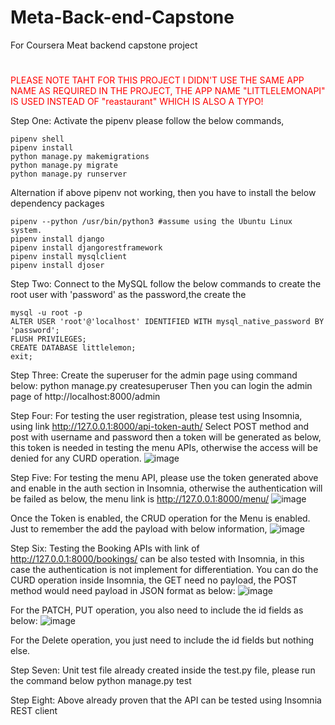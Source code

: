 # Meta-Back-end-Capstone
For Coursera Meat backend capstone project
#
<p style='color:red'>
PLEASE NOTE TAHT FOR THIS PROJECT I DIDN'T USE THE SAME APP NAME AS REQUIRED IN THE PROJECT, THE APP NAME "LITTLELEMONAPI" IS USED INSTEAD OF "reastaurant" WHICH IS ALSO A TYPO!
</p>

Step One:
Activate the pipenv please follow the below commands,
 ```
pipenv shell
pipenv install
python manage.py makemigrations 
python manage.py migrate
python manage.py runserver
 ```

Alternation if above pipenv not working, then you have to install the below dependency packages
 ```
pipenv --python /usr/bin/python3 #assume using the Ubuntu Linux system.
pipenv install django
pipenv install djangorestframework
pipenv install mysqlclient
pipenv install djoser
 ```
 
Step Two:
Connect to the MySQL follow the below commands to create the root user with 'password' as the password,the create the 
```
mysql -u root -p
ALTER USER 'root'@'localhost' IDENTIFIED WITH mysql_native_password BY 'password';
FLUSH PRIVILEGES;
CREATE DATABASE littlelemon;
exit;
```
Step Three:
Create the superuser for the admin page using command below:
python manage.py createsuperuser
Then you can login the admin page of http://localhost:8000/admin 

Step Four:
For testing the user registration, please test using Insomnia, using link http://127.0.0.1:8000/api-token-auth/
Select POST method and post with username and password then a token will be generated as below, this token is needed in testing the menu APIs, otherwise the access will be denied for any CURD operation.
 ![image](https://user-images.githubusercontent.com/11548466/226509678-0ab425eb-0dca-41c6-8922-f083764dc052.png)


Step Five:
For testing the menu API, please use the token generated above and enable in the auth section in Insomnia, otherwise the authentication will be failed as below, the menu link is http://127.0.0.1:8000/menu/
 ![image](https://user-images.githubusercontent.com/11548466/226509692-0b777035-6991-4835-ae44-4f625209bf4f.png)

Once the Token is enabled, the CRUD operation for the Menu is enabled. Just to remember the add the payload with below information,
  ![image](https://user-images.githubusercontent.com/11548466/226509707-454791dc-a6a9-4afe-a033-01f50d12479d.png)


Step Six:
Testing the Booking APIs with link of http://127.0.0.1:8000/bookings/ can be also tested with Insomnia, in this case the authentication is not implement for differentiation. 
You can do the CURD operation inside Insomnia, the GET need no payload, the POST method would need payload in JSON format as below:
  ![image](https://user-images.githubusercontent.com/11548466/226509715-5debfa1b-f7e1-4d24-bc73-dbee0461b5f7.png)

For the PATCH, PUT operation, you also need to include the id fields as below:
 ![image](https://user-images.githubusercontent.com/11548466/226509729-85b802a8-3f94-4121-b086-06840643dc84.png)

For the Delete operation, you just need to include the id fields but nothing else.

Step Seven:
Unit test file already created inside the test.py file, please run the command below
python manage.py test

Step Eight:
Above already proven that the API can be tested using Insomnia REST client
